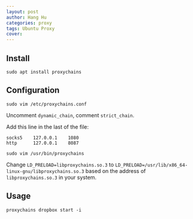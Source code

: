 ```yaml
---
layout: post
author: Hang Hu
categories: proxy
tags: Ubuntu Proxy 
cover: 
---
```


## Install

```
sudo apt install proxychains 
```


## Configuration


```
sudo vim /etc/proxychains.conf 
```

Uncomment `dynamic_chain`, comment `strict_chain`.  

Add this line in the last of the file:  

```
socks5    127.0.0.1    1080
http      127.0.0.1    8087
```


```
sudo vim /usr/bin/proxychains 
```


Change `LD_PRELOAD=libproxychains.so.3` to `LD_PRELOAD=/usr/lib/x86_64-linux-gnu/libproxychains.so.3` based on the address of `libproxychains.so.3` in your system.


## Usage


```
proxychains dropbox start -i
```
